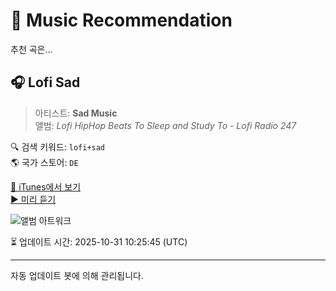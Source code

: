 
# 🎵 Music Recommendation

추천 곡은...

## 🎧 Lofi Sad  
> 아티스트: **Sad Music**  
> 앨범: _Lofi HipHop Beats To Sleep and Study To - Lofi Radio 247_  

🔍 검색 키워드: `lofi+sad`  
🌎 국가 스토어: `DE`

[🔗 iTunes에서 보기](https://music.apple.com/de/album/lofi-sad/1596058086?i=1596058106&uo=4)  
[▶️ 미리 듣기](https://audio-ssl.itunes.apple.com/itunes-assets/AudioPreview116/v4/f8/ec/cb/f8eccb28-dc01-1581-0aab-bc75093bbcf9/mzaf_18342706384585507100.plus.aac.p.m4a)

![앨범 아트워크](https://is1-ssl.mzstatic.com/image/thumb/Music116/v4/77/35/a4/7735a4e8-0e03-600d-a175-d1a82b19a979/24343.jpg/100x100bb.jpg)

⏳ 업데이트 시간: 2025-10-31 10:25:45 (UTC)

---
자동 업데이트 봇에 의해 관리됩니다.
